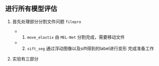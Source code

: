## 进行所有模型评估

1. 首先处理部分分割文件问题 `filepro`
    - 1. `move_elastix` 由 `MEL-Net` 分割完成，需要移动文件
    - 2. `sift_seg` 通过浮动图像以及sift得到的label进行变形
完成准备工作

2. 实验有三部分
